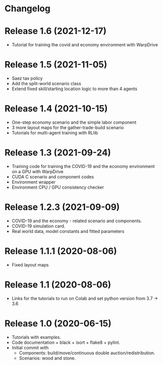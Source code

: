 # Changelog

# Release 1.6 (2021-12-17)
- Tutorial for training the covid and economy environment with WarpDrive

# Release 1.5 (2021-11-05)
- Saez tax policy
- Add the split-world scenario class
- Extend fixed skill/starting location logic to more than 4 agents
 
# Release 1.4 (2021-10-15)
- One-step economy scenario and the simple labor component
- 3 more layout maps for the gather-trade-build scenario
- Tutorials for multi-agent training with RLlib

# Release 1.3 (2021-09-24)
- Training code for training the COVID-19 and the economy environment on a GPU with WarpDrive
- CUDA C scenario and component codes
- Environment wrapper
- Environment CPU / GPU consistency checker

# Release 1.2.3 (2021-09-09)
- COVID-19 and the economy - related scenario and components.
- COVID-19 simulation card.
- Real world data, model constants and fitted parameters

# Release 1.1.1 (2020-08-06)
- Fixed layout maps

# Release 1.1 (2020-08-06)
- Links for the tutorials to run on Colab and set python version from 3.7 -> 3.6

# Release 1.0 (2020-06-15)
- Tutorials with examples.
- Code documentation + black + isort + flake8 + pylint.
- Initial commit with
  - Components: build/move/continuous double auction/redistribution.
  - Scenarios: wood and stone.